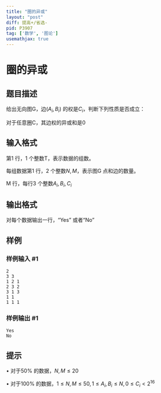 ```yaml
---
title: "圈的异或"
layout: "post"
diff: 提高+/省选-
pid: P3907
tag: ['数学', '图论']
usemathjax: true
---
```


# 圈的异或
## 题目描述

给出无向图G，边$(A_i,B_i)$ 的权是$C_i$，判断下列性质是否成立：

对于任意圈C，其边权的异或和是0

## 输入格式

第1 行，1 个整数T，表示数据的组数。

每组数据第1 行，2 个整数$N,M$，表示图G 点和边的数量。

M 行，每行3 个整数$A_i,B_i,C_i$

## 输出格式

对每个数据输出一行，“Yes” 或者“No”

## 样例

### 样例输入 #1
```
2
3 3
1 2 1
2 3 2
3 1 3
1 1
1 1 1
```
### 样例输出 #1
```
Yes
No
```
## 提示

• 对于50% 的数据，$N,M \le 20$

• 对于100% 的数据，$1 \le N,M \le 50 , 1 \le A_i,B_i \le N , 0 \le C_i < 2^{16}$

